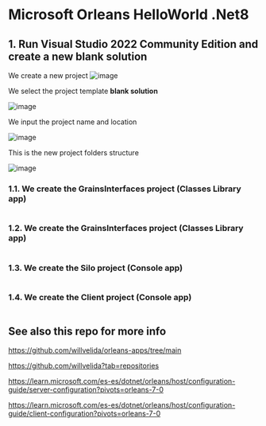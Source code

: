 # Microsoft Orleans HelloWorld .Net8

## 1. Run Visual Studio 2022 Community Edition and create a new blank solution 

We create a new project
![image](https://github.com/luiscoco/Microsoft_Orleans_HelloWorld_dotNet8/assets/32194879/ee71b567-06d1-49db-8fea-8ee61c026c87)

We select the project template **blank solution**

![image](https://github.com/luiscoco/Microsoft_Orleans_HelloWorld_dotNet8/assets/32194879/7d69d9b1-8a0a-4277-b71a-f01780682ec8)

We input the project name and location 

![image](https://github.com/luiscoco/Microsoft_Orleans_HelloWorld_dotNet8/assets/32194879/db8426a7-2bca-4086-9e01-496c84b80514)

This is the new project folders structure

![image](https://github.com/luiscoco/Microsoft_Orleans_HelloWorld_dotNet8/assets/32194879/8c5c21f4-0ddf-4508-a484-b133292e6a9d)

### 1.1. We create the GrainsInterfaces project (Classes Library app)

```csharp

```

### 1.2. We create the GrainsInterfaces project (Classes Library app)

```csharp

```

### 1.3. We create the Silo project (Console app)

```csharp

```

### 1.4. We create the Client project (Console app)

```csharp

```

## See also this repo for more info

https://github.com/willvelida/orleans-apps/tree/main

https://github.com/willvelida?tab=repositories

https://learn.microsoft.com/es-es/dotnet/orleans/host/configuration-guide/server-configuration?pivots=orleans-7-0

https://learn.microsoft.com/es-es/dotnet/orleans/host/configuration-guide/client-configuration?pivots=orleans-7-0


